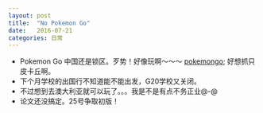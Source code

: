 ```yaml
---
layout: post
title:  "No Pokemon Go"
date:   2016-07-21
categories: 日常
---
```


- Pokemon Go 中国还是锁区。歹势！好像玩啊～～～
    [pokemongo](http://uploads.yeyoujia.com/cms/images/2016/07/13/5785b2342bc1d198684736.png);
    好想抓只皮卡丘啊。
- 下个月学校的出国行不知道能不能出发，G20学校又关闭。
- 不过想到去澳大利亚就可以玩了。。。我是不是有点不务正业@-@   
- 论文还没搞定。25号争取初版！
